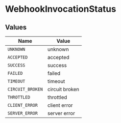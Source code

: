 # WebhookInvocationStatus


## Values

| Name             | Value            |
| ---------------- | ---------------- |
| `UNKNOWN`        | unknown          |
| `ACCEPTED`       | accepted         |
| `SUCCESS`        | success          |
| `FAILED`         | failed           |
| `TIMEOUT`        | timeout          |
| `CIRCUIT_BROKEN` | circuit broken   |
| `THROTTLED`      | throttled        |
| `CLIENT_ERROR`   | client error     |
| `SERVER_ERROR`   | server error     |